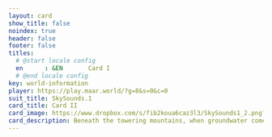 ```yaml
---
layout: card
show_title: false
noindex: true
header: false
footer: false
titles:
  # @start locale config
  en      : &EN       Card I
  # @end locale config
key: world-information
player: https://play.maar.world/?g=8&s=0&c=0
suit_title: SkySounds.1
card_title: Card II
card_image: https://www.dropbox.com/s/fib2koua6caz3l3/SkySounds1_2.png?raw=1
card_description: Beneath the towering mountains, when groundwater comes into contact with magma, it creates a unique and powerful force of nature. The energy released by the interaction of the water and the molten rock creates a phreatomagmatic eruption, resulting in the formation of a Maar, a type of volcanic crater. These craters are shallow, circular and filled with a tranquil lake, surrounded by a variety of colors. The Maar not only shapes the planet's geology but also influences the climate and water cycle, providing water for the diverse array of life forms that flourish on the planet.
---
```

